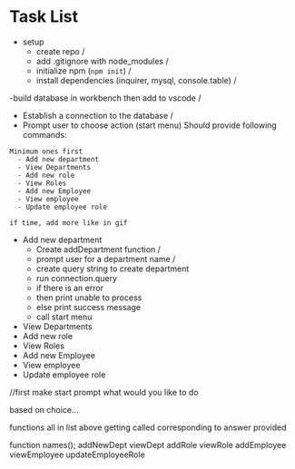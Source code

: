 # Task List
- setup
  - create repo /
  - add .gitignore with node_modules /
  - initialize npm (`npm init`) /
  - install dependencies (inquirer, mysql, console.table) /

-build database in workbench then add to vscode  /
- Establish a connection to the database /
- Prompt user to choose action (start menu) 
  Should provide following commands:
```
Minimum ones first
  - Add new department
  - View Departments
  - Add new role
  - View Roles
  - Add new Employee
  - View employee
  - Update employee role

if time, add more like in gif
```
- Add new department
  - Create addDepartment function /
  - prompt user for a department name /
  - create query string to create department
  - run connection.query
  - if there is an error
  - then print unable to process
  - else print success message
  - call start menu
- View Departments
- Add new role
- View Roles
- Add new Employee
- View employee
- Update employee role



//first make start prompt
what would you like to do
  
  based on choice...


  functions
  all in list above getting called corresponding to answer provided

function names();
addNewDept
viewDept
addRole
viewRole
addEmployee
viewEmployee
updateEmployeeRole
